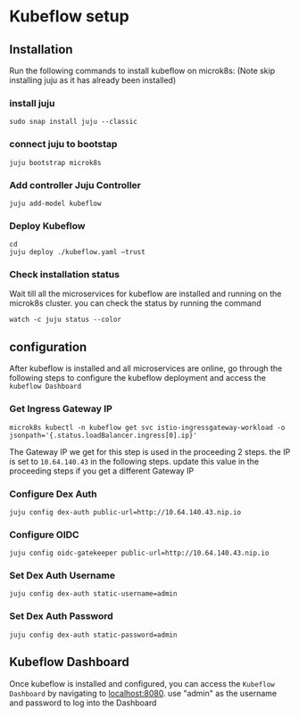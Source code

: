 # Kubeflow setup

## Installation

Run the following commands to install kubeflow on microk8s:
(Note skip installing juju as it has already been installed)

### install juju

```
sudo snap install juju --classic
```

### connect juju to bootstap

```
juju bootstrap microk8s
```

### Add controller Juju Controller
```
juju add-model kubeflow
```

### Deploy Kubeflow

```
cd
juju deploy ./kubeflow.yaml –trust
```

### Check installation status

Wait till all the microservices for kubeflow are installed and running on the microk8s cluster. you can check the status
by running the command
```
watch -c juju status --color
```
## configuration

After kubeflow is installed and all microservices are online, go through the following steps to configure the kubeflow deployment 
and access the `kubeflow Dashboard`

### Get Ingress Gateway IP
```
microk8s kubectl -n kubeflow get svc istio-ingressgateway-workload -o jsonpath='{.status.loadBalancer.ingress[0].ip}'
```
The Gateway IP we get for this step is used in the proceeding 2 steps. the IP is set to `10.64.140.43` in the following steps. 
update this value in the proceeding steps if you get a different Gateway IP 

### Configure Dex Auth
```
juju config dex-auth public-url=http://10.64.140.43.nip.io
```

### Configure OIDC

```
juju config oidc-gatekeeper public-url=http://10.64.140.43.nip.io
```

### Set Dex Auth Username
```
juju config dex-auth static-username=admin
```
### Set Dex Auth Password
```
juju config dex-auth static-password=admin
```

## Kubeflow Dashboard

Once kubeflow is installed and configured, you can access the `Kubeflow Dashboard` by navigating to [localhost:8080](https://localhost:8080). 
use "admin" as the username and password to log into the Dashboard

